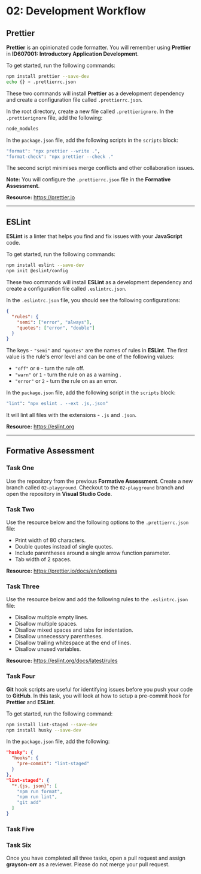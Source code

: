 # 02: Development Workflow

## Prettier

**Prettier** is an opinionated code formatter. You will remember using **Prettier** in **ID607001: Introductory Application Development**.

To get started, run the following commands:

```bash
npm install prettier --save-dev
echo {} > .prettierrc.json
```

These two commands will install **Prettier** as a development dependency and create a configuration file called `.prettierrc.json`.

In the root directory, create a new file called `.prettierignore`. In the `.prettierignore` file, add the following:

```bash
node_modules
```

In the `package.json` file, add the following scripts in the `scripts` block:

```bash
"format": "npx prettier --write .",
"format-check": "npx prettier --check ."
```

The second script minimises merge conflicts and other collaboration issues.

**Note:** You will configure the `.prettierrc.json` file in the **Formative Assessment**.

**Resource:** <https://prettier.io>

---

## ESLint

**ESLint** is a linter that helps you find and fix issues with your **JavaScript** code.

To get started, run the following commands:

```bash
npm install eslint --save-dev
npm init @eslint/config
```

These two commands will install **ESLint** as a development dependency and create a configuration file called `.eslintrc.json`.

In the `.eslintrc.json` file, you should see the following configurations:

```json
{
  "rules": {
    "semi": ["error", "always"],
    "quotes": ["error", "double"]
  }
}
```

The keys - `"semi"` and `"quotes"` are the names of rules in **ESLint**. The first value is the rule's error level and can be one of the following values:

- `"off"` or `0` - turn the rule off.
- `"warn"` or `1` - turn the rule on as a warning .
- `"error"` or `2` - turn the rule on as an error.

In the `package.json` file, add the following script in the `scripts` block:

```bash
"lint": "npx eslint . --ext .js,.json"
```

It will lint all files with the extensions - `.js` and `.json`.

**Resource:** <https://eslint.org>

---

## Formative Assessment

### Task One

Use the repository from the previous **Formative Assessment**. Create a new branch called `02-playground`. Checkout to the `02-playground` branch and open the repository in **Visual Studio Code**.

### Task Two

Use the resource below and the following options to the `.prettierrc.json` file:

- Print width of 80 characters.
- Double quotes instead of single quotes.
- Include parentheses around a single arrow function parameter.
- Tab width of 2 spaces.

**Resource:** <https://prettier.io/docs/en/options>

### Task Three

Use the resource below and add the following rules to the `.eslintrc.json` file:

- Disallow multiple empty lines.
- Disallow multiple spaces.
- Disallow mixed spaces and tabs for indentation.
- Disallow unnecessary parentheses.
- Disallow trailing whitespace at the end of lines.
- Disallow unused variables.

**Resource:** <https://eslint.org/docs/latest/rules>

### Task Four

**Git** hook scripts are useful for identifying issues before you push your code to **GitHub**. In this task, you will look at how to setup a pre-commit hook for **Prettier** and **ESLint**.

To get started, run the following command:

```bash
npm install lint-staged --save-dev
npm install husky --save-dev
```

In the `package.json` file, add the following:

```json
"husky": {
  "hooks": {
    "pre-commit": "lint-staged"
  }
},
"lint-staged": {
  "*.{js, json}": [
    "npm run format",
    "npm run lint",
    "git add"
  ]
}
```

### Task Five

### Task Six

Once you have completed all three tasks, open a pull request and assign **grayson-orr** as a reviewer. Please do not merge your pull request.
